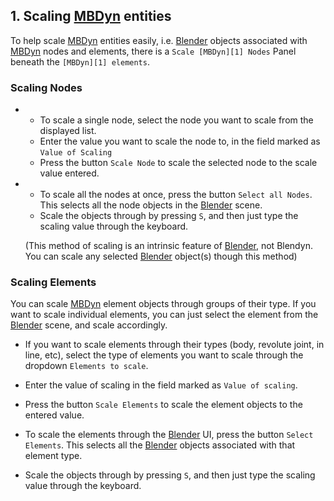 ## 1. Scaling [MBDyn][1] entities

To help scale [MBDyn][1] entities easily, i.e. [Blender][2] objects associated with [MBDyn][1] nodes and elements, there is a
`Scale [MBDyn][1] Nodes` Panel beneath the `[MBDyn][1] elements`.

### Scaling Nodes
 * * To scale a single node, select the node you want to scale from the displayed list.
   * Enter the value you want to scale the node to, in the field marked as `Value of Scaling`
   * Press the button `Scale Node` to scale the selected node to the scale value entered.


* * To scale all the nodes at once, press the button `Select all Nodes`. This selects all the node objects
in the [Blender][2] scene.
  * Scale the objects through by pressing `S`, and then just type the scaling value through the keyboard.
  
  (This method of scaling is an intrinsic feature of [Blender][2], not Blendyn.
  You can scale any selected [Blender][2] object(s) though this method)
  
  
### Scaling Elements

You can scale [MBDyn][1] element objects through groups of their type. If you want to scale individual
elements, you can just select the element from the [Blender][2] scene, and scale accordingly.

* If you want to scale elements through their types (body, revolute joint, in line, etc), select the type of elements
you want to scale through the dropdown `Elements to scale`.
* Enter the value of scaling in the field marked as `Value of scaling`.
* Press the button `Scale Elements` to scale the element objects to the entered value.
* To scale the elements through the [Blender][2] UI, press the button `Select Elements`.
This selects all the [Blender][2] objects associated with that element type.
* Scale the objects through by pressing `S`, and then just type the scaling value through the keyboard.

  [1]: https://www.mbdyn.org/
  [2]: https://www.blender.org/
